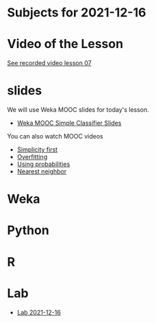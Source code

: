 # Subjects for 2021-12-16

# Video of the Lesson

[See recorded video lesson 07](TODO)

# slides

We will use Weka MOOC slides for today's lesson.

- [Weka MOOC Simple Classifier Slides](../course-content/DataMiningWithWeka-SimpleClassifiers.pdf)

You can also watch MOOC videos
- [Simplicity first](https://www.youtube.com/watch?v=uXo0ZCvtc7g)
- [Overfitting](https://www.youtube.com/watch?v=2QjFgfjjRwk)
- [Using probabilities](https://www.youtube.com/watch?v=0IRLIByhPhA)
- [Nearest neighbor](https://www.youtube.com/watch?v=zjYUYJ2b4r8)


# Weka



# Python




# R 



# Lab

- [Lab 2021-12-16](../course-content/labs/lab-05.md)




